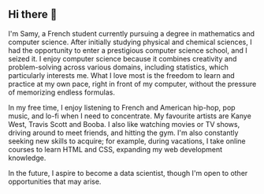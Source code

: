 ## Hi there 👋

I'm Samy, a French student currently pursuing a degree in mathematics and computer science. After initially studying physical and chemical sciences, I had the opportunity to enter a prestigious computer science school, and I seized it. I enjoy computer science because it combines creativity and problem-solving across various domains, including statistics, which particularly interests me. What I love most is the freedom to learn and practice at my own pace, right in front of my computer, without the pressure of memorizing endless formulas.

In my free time, I enjoy listening to French and American hip-hop, pop music, and lo-fi when I need to concentrate. My favourite artists are Kanye West, Travis Scott and Booba. I also like watching movies or TV shows, driving around to meet friends, and hitting the gym. I'm also constantly seeking new skills to acquire; for example, during vacations, I take online courses to learn HTML and CSS, expanding my web development knowledge.

In the future, I aspire to become a data scientist, though I'm open to other opportunities that may arise.
